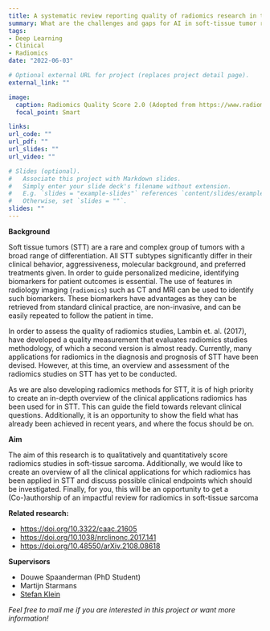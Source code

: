 ```yaml
---
title: A systematic review reporting quality of radiomics research in the diagnosis and prognosis of soft-tissue sarcoma
summary: What are the challenges and gaps for AI in soft-tissue tumor research?
tags:
- Deep Learning
- Clinical
- Radiomics
date: "2022-06-03"

# Optional external URL for project (replaces project detail page).
external_link: ""

image:
  caption: Radiomics Quality Score 2.0 (Adopted from https://www.radiomics.world/rqs2)
  focal_point: Smart

links:
url_code: ""
url_pdf: ""
url_slides: ""
url_video: ""

# Slides (optional).
#   Associate this project with Markdown slides.
#   Simply enter your slide deck's filename without extension.
#   E.g. `slides = "example-slides"` references `content/slides/example-slides.md`.
#   Otherwise, set `slides = ""`.
slides: ""
---
```


**Background**

Soft tissue tumors (STT) are a rare and complex group of tumors with a broad range of differentiation. All STT subtypes significantly differ in their clinical behavior, aggressiveness, molecular background, and preferred treatments given. In order to guide personalized medicine, identifying biomarkers for patient outcomes is essential. The use of features in radiology imaging (``radiomics``) such as CT and MRI can be used to identify such biomarkers. These biomarkers have advantages as they can be retrieved from standard clinical practice, are non-invasive, and can be easily repeated to follow the patient in time.

In order to assess the quality of radiomics studies, Lambin et. al. (2017), have developed a quality measurement that evaluates radiomics studies methodology, of which a second version is almost ready. Currently, many applications for radiomics in the diagnosis and prognosis of STT have been devised. However, at this time, an overview and assessment of the radiomics studies on STT has yet to be conducted.

As we are also developing radiomics methods for STT, it is of high priority to create an in-depth overview of the clinical applications radiomics has been used for in STT. This can guide the field towards relevant clinical questions. Additionally, it is an opportunity to show the field what has already been achieved in recent years, and where the focus should be on.

**Aim**

The aim of this research is to qualitatively and quantitatively score radiomics studies in soft-tissue sarcoma. Additionally, we would like to create an overview of all the clinical applications for which radiomics has been applied in STT and discuss possible clinical endpoints which should be investigated. Finally, for you, this will be an opportunity to get a (Co-)authorship of an impactful review for radiomics in soft-tissue sarcoma 

**Related research:**
- https://doi.org/10.3322/caac.21605
- https://doi.org/10.1038/nrclinonc.2017.141
- https://doi.org/10.48550/arXiv.2108.08618

**Supervisors**
- Douwe Spaanderman (PhD Student)
- Martijn Starmans
- [Stefan Klein](https://www.erasmusmc.nl/en/research/researchers/klein-stefan)

*Feel free to mail me if you are interested in this project or want more information!*
